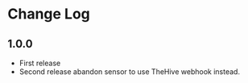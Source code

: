 # Change Log

## 1.0.0

- First release
- Second release abandon sensor to use TheHive webhook instead.
